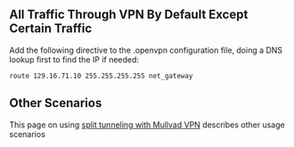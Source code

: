 
## All Traffic Through VPN By Default Except Certain Traffic

Add the following directive to the .openvpn configuration file, doing a DNS lookup first to find the IP if needed:

```
route 129.16.71.10 255.255.255.255 net_gateway
```

## Other Scenarios

This page on using [split tunneling with Mullvad VPN](https://mullvad.net/en/help/split-tunneling-mullvad-vpn/) describes other usage scenarios

